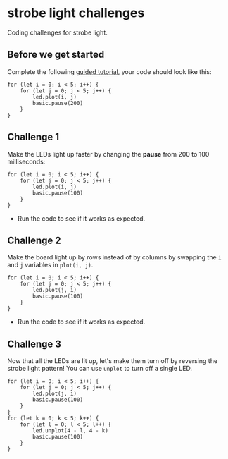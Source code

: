 # strobe light challenges

Coding challenges for strobe light.

## Before we get started

Complete the following [guided tutorial](/lessons/strobe-light/activity), your code should look like this:


```blocks
for (let i = 0; i < 5; i++) {
    for (let j = 0; j < 5; j++) {
        led.plot(i, j)
        basic.pause(200)
    }
}
```


## Challenge 1



Make the LEDs light up faster by changing the **pause** from 200 to 100 milliseconds:

```blocks
for (let i = 0; i < 5; i++) {
    for (let j = 0; j < 5; j++) {
        led.plot(i, j)
        basic.pause(100)
    }
}
```

* Run the code to see if it works as expected.

## Challenge 2



Make the board light up by rows instead of by columns by swapping the `i` and `j` variables in `plot(i, j)`.

```blocks
for (let i = 0; i < 5; i++) {
    for (let j = 0; j < 5; j++) {
        led.plot(j, i)
        basic.pause(100)
    }
}
```

* Run the code to see if it works as expected.

## Challenge 3



Now that all the LEDs are lit up, let's make them turn off by reversing the strobe light pattern! You can use `unplot` to turn off a single LED.

```blocks
for (let i = 0; i < 5; i++) {
    for (let j = 0; j < 5; j++) {
        led.plot(j, i)
        basic.pause(100)
    }
}
for (let k = 0; k < 5; k++) {
    for (let l = 0; l < 5; l++) {
        led.unplot(4 - l, 4 - k)
        basic.pause(100)
    }
}
```